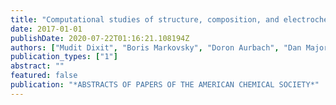 ```yaml
---
title: "Computational studies of structure, composition, and electrochemical behavior of high-performance Ni-rich layered materials for lithium-ion batteries"
date: 2017-01-01
publishDate: 2020-07-22T01:16:21.108194Z
authors: ["Mudit Dixit", "Boris Markovsky", "Doron Aurbach", "Dan Major"]
publication_types: ["1"]
abstract: ""
featured: false
publication: "*ABSTRACTS OF PAPERS OF THE AMERICAN CHEMICAL SOCIETY*"
---
```


